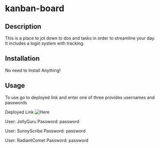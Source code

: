 # kanban-board

## Description

This is a place to jot down to dos and tasks in order to streamline your day. It includes a login system with tracking.

## Installation

No need to Install Anything!

## Usage

To use go to deployed link and enter one of three provides usernames and passwords

Deployed Link ![Here](https://kanban-board-2qjc.onrender.com)

User: JollyGuru
Password: password

User: SunnyScribe
Password: password

User: RadiantComet
Password: password
